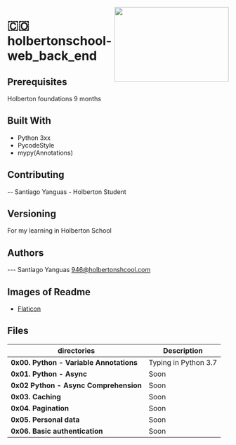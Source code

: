 <p>
<img width="260" height="170" src="https://image.flaticon.com/icons/svg/1137/1137130.svg" align="right" >
</p>

# :colombia: holbertonschool-web_back_end

## Prerequisites

Holberton foundations 9 months

## Built With

- Python 3xx
- PycodeStyle
- mypy(Annotations)

## Contributing

-- Santiago Yanguas - Holberton Student

## Versioning

For my learning in Holberton School

## Authors

--- Santiago Yanguas 946@holbertonshcool.com

## Images of Readme

- [Flaticon](https://www.flaticon.es/)

## Files

| directories                             | Description          |
| --------------------------------------- | -------------------- |
| **0x00. Python - Variable Annotations** | Typing in Python 3.7 |
| **0x01. Python - Async**                | Soon                 |
| **0x02 Python - Async Comprehension**   | Soon                 |
| **0x03. Caching**                       | Soon                 |
| **0x04. Pagination**                    | Soon                 |
| **0x05. Personal data**                 | Soon                 |
| **0x06. Basic authentication**          | Soon                 |
